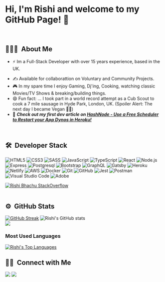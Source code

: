 # Hi, I'm Rishi and welcome to my GitHub Page! 👋
<br/>

## 👨🏻‍💻 &nbsp;About Me&nbsp;
- ⚡ Im a Full-Stack Developer with over 15 years experience, based in the UK.
<!-- 🔍 Seeking new Fully Remote opportunities. -->
- ✍️ Available for collaborattion on Voluntary and Community Projects.
- 🎮 In my spare time I enjoy Gaming, Dj'ing, Cooking, watching classic Movies/TV Shows &amp; breaking/building things.
- 😄 Fun fact: ... I took part in a world record attempt as a Cub Scout to cook a 7 mile sausage in Hyde Park, London, UK. (Spoiler Alert: The next day I became Vegan 🤢😄)
- 📰 _**Check out my first dev article on [HashNode - Use a Free Scheduler to Restart your App Dynos in Heroku!](https://rbhachu.hashnode.dev/use-a-free-scheduler-to-restart-your-dynos-in-heroku)**_
<br/>

## 🛠 &nbsp;Developer Stack&nbsp;&nbsp;
![HTML5](https://img.shields.io/badge/-HTML5-333333?style=flat&logo=HTML5)
![CSS3](https://img.shields.io/badge/-CSS3-333333?style=flat&logo=CSS3&logoColor=1572B6)
![SASS](https://img.shields.io/badge/-SASS-333333?style=flat&logo=SASS&logoColor=CD6799)
![JavaScript](https://img.shields.io/badge/-JavaScript-333333?style=flat&logo=javascript)
![TypeScript](https://img.shields.io/badge/-TypeScript-333333?style=flat&logo=typescript)
![React](https://img.shields.io/badge/-React-333333?style=flat&logo=react)
![Node.js](https://img.shields.io/badge/-Node.js-05122A?style=flat&logo=node.js)
![Express](https://img.shields.io/badge/-Express-333333?style=flat&logo=express)
![Postgresql](https://img.shields.io/badge/-PostgreSQL-333333?style=flat&logo=postgresql&logoColor=FFFFFF)
![Bootstrap](https://img.shields.io/badge/-Bootstrap-333333?style=flat&logo=bootstrap)
![GraphQL](https://img.shields.io/badge/-GraphQL-333333?style=flat&logo=graphql)
![Gatsby](https://img.shields.io/badge/-Gatsby-333333?style=flat&logo=gatsby)
![Heroku](https://img.shields.io/badge/-Heroku-333333?style=flat&logo=heroku)
![Netlify](https://img.shields.io/badge/-Netlify-333333?style=flat&logo=netlify)
![AWS](https://img.shields.io/badge/-AWS-333333?style=flat&logo=amazon-aws)
![Docker](https://img.shields.io/badge/-Docker-333333?style=flat&logo=docker)
![Git](https://img.shields.io/badge/-Git-333333?style=flat&logo=git)
![GitHub](https://img.shields.io/badge/-GitHub-333333?style=flat&logo=github)
![Jest](https://img.shields.io/badge/-Jest-333333?style=flat&logo=jest)
![Postman](https://img.shields.io/badge/-Postman-333333?style=flat&logo=postman)
![Visual Studio Code](https://img.shields.io/badge/-VS%20Code-05122A?style=flat&logo=visual-studio-code&logoColor=007ACC)
![Adobe](https://img.shields.io/badge/-Adobe-333333?style=flat&logo=adobe)
<!--
![Enzyme](https://img.shields.io/badge/-Enzyme-333333?style=flat&logo=enzyme)
![Rest](https://img.shields.io/badge/-REST-333333?style=flat&logo=rest)
![Restful](https://img.shields.io/badge/-RESTful-333333?style=flat&logo=restful)
![API](https://img.shields.io/badge/-API-333333?style=flat&logo=api)
![API](https://img.shields.io/badge/-API-333333?style=flat&logo=rest-api)
![SQL](https://img.shields.io/badge/-SQL-333333?style=flat&logo=sql)
-->

[![Rishi Bhachu StackOverflow](https://stackoverflow-badge.vercel.app/?userID=5238978)](https://stackoverflow.com/users/5238978/rishi-singh)
<br/><br/>

## ⚙️ &nbsp;GitHub Stats&nbsp;&nbsp;
[![GitHub Streak](https://github-readme-streak-stats.herokuapp.com/?user=rbhachu&theme=nightowl)](https://git.io/streak-stats)
![Rishi's GitHub stats](https://github-readme-stats.vercel.app/api?username=rbhachu&theme=nightowl&show_icons=true)
<br/>
<a href="https://github.com/Meghna-DAS/github-profile-views-counter">
  <img src="https://komarev.com/ghpvc/?username=rbhachu">
</a>

### Most Used Languages&nbsp;&nbsp;
<a href="https://github.com/SubhamRaoniar28/github-readme-stats"><img alt="Rishi's Top Languages" src="https://github-readme-stats.vercel.app/api/top-langs/?username=rbhachu&langs_count=8&count_private=true&layout=compact&theme=react&hide_border=true&bg_color=0D1117" /></a>

## 🤝🏻 &nbsp;Connect with Me&nbsp;&nbsp;
<a target="_blank" title="https://www.bhachublog.com" href="https://www.bhachublog.com"><img src="https://img.shields.io/badge/-Bhachu Blog-000000?style=flat&logo=Blogger&logoColor=white"/></a>
<a target="_blank" title="https://www.linkedin.com/in/rishibhachu" href="https://www.linkedin.com/in/rishibhachu"><img src="https://img.shields.io/badge/-Rishi&nbsp;Bhachu-0077B5?style=flat&logo=Linkedin&logoColor=white"/></a>
